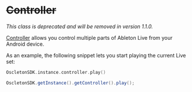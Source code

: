# ~~Controller~~

*This class is deprecated and will be removed in version 1.1.0.*

[Controller](../../../reference/android/core/com.oscleton.sdk/-controller/) allows you control multiple parts of Ableton Live from your Android device.

As an example, the following snippet lets you start playing the current Live set:

``` kotlin
OscletonSDK.instance.controller.play()
```

``` java
OscletonSDK.getInstance().getController().play();
```